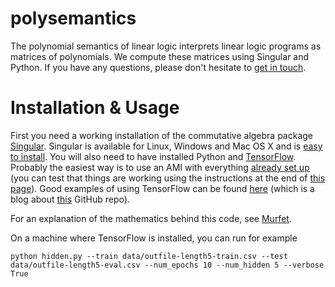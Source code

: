 # polysemantics
The polynomial semantics of linear logic interprets linear logic programs as matrices of polynomials. We compute these matrices using Singular and Python. If you have any questions, please don't hesitate to [get in touch](mailto:d.murfet@unimelb.edu.au).

# Installation & Usage

First you need a working installation of the commutative algebra package [Singular](https://www.singular.uni-kl.de/). Singular is available for Linux, Windows and Mac OS X and is [easy to install](https://www.singular.uni-kl.de/index.php/singular-download.html). You will also need to have installed Python and [TensorFlow](https://www.tensorflow.org/). Probably the easiest way is to use an AMI with everything [already set up](http://erikbern.com/2015/11/12/installing-tensorflow-on-aws/) (you can test that things are working using the instructions at the end of [this page](http://ramhiser.com/2016/01/05/installing-tensorflow-on-an-aws-ec2-instance-with-gpu-support/)). Good examples of using TensorFlow can be found [here](https://bcomposes.wordpress.com/2015/11/26/simple-end-to-end-tensorflow-examples/) (which is a blog about [this](https://github.com/jasonbaldridge/try-tf.git) GitHub repo).

For an explanation of the mathematics behind this code, see [Murfet](http://arxiv.org/abs/1407.2650).

On a machine where TensorFlow is installed, you can run for example

```
python hidden.py --train data/outfile-length5-train.csv --test data/outfile-length5-eval.csv --num_epochs 10 --num_hidden 5 --verbose True
```